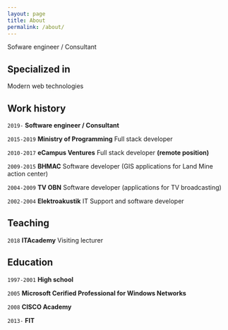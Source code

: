 ```yaml
---
layout: page
title: About
permalink: /about/
---
```


Sofware engineer / Consultant

## Specialized in

Modern web technologies

## Work history

`2019-`
**Software engineer / Consultant**

`2015-2019`
**Ministry of Programming**
Full stack developer

`2010-2017`
**eCampus Ventures**
Full stack developer **(remote position)**

`2009-2015`
**BHMAC**
Software developer (GIS applications for Land Mine action center)

`2004-2009`
**TV OBN**
Software developer (applications for TV broadcasting)

`2002-2004`
**Elektroakustik**
IT Support and software developer

## Teaching

`2018`
**ITAcademy**
Visiting lecturer

## Education

`1997-2001`
**High school**

`2005`
**Microsoft Cerified Professional for Windows Networks**

`2008`
**CISCO Academy**

`2013-`
**FIT**

